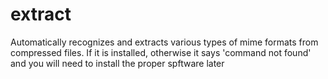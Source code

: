# extract
Automatically recognizes and extracts various types of mime formats from compressed files. If it is installed, otherwise it says 'command not found' and you will need to install the proper spftware later
